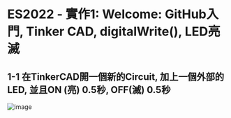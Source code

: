 # ES2022 - 實作1: Welcome: GitHub入門, Tinker CAD, digitalWrite(), LED亮滅

## 1-1 在TinkerCAD開一個新的Circuit, 加上一個外部的LED, 並且ON (亮) 0.5秒, OFF(滅) 0.5秒

![image](https://user-images.githubusercontent.com/89304181/187059118-7c8d27ae-2c83-4651-af03-4605608bf2f7.png)
